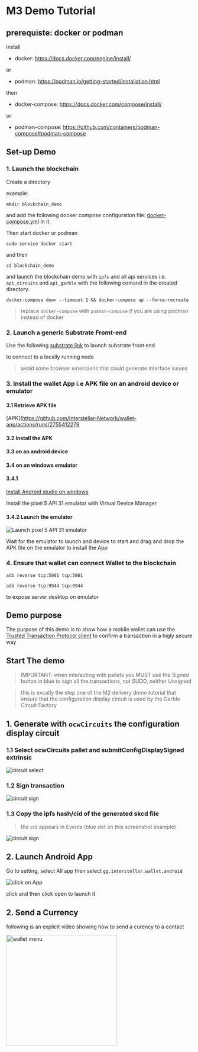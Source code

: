 # M3 Demo Tutorial



## prerequiste: docker or podman

install
- docker: https://docs.docker.com/engine/install/

 or 

- podman: 
https://podman.io/getting-started/installation.html

then

- docker-compose: https://docs.docker.com/compose/install/

or

- podman-compose: https://github.com/containers/podman-compose#podman-compose


## Set-up Demo

### 1. Launch the blockchain
Create a directory

example:
```
mkdir blockchain_demo
```
 and add the following docker compose configuration file: [docker-compose.yml](https://github.com/Interstellar-Network/Interstellar-Book/blob/docker-compose/docker-compose.yml) in it.

Then start docker or podman
```
sudo service docker start
```
and then 
```
cd blockchain_demo
```
and launch the blockchain demo with `ipfs` and all api services i.e. `api_circuits` and `api_garble` with the following comand in the created directory.

```
docker-compose down --timeout 1 && docker-compose up --force-recreate
```
> replace `docker-compose` with `podman-compose` if you are using podman instead of docker



### 2. Launch a generic Substrate Fromt-end

Use the following [substrate link](https://substrate-developer-hub.github.io/substrate-front-end-template/?rpc=ws%3A%2F%2Flocalhost%3A9944) to launch substrate front end

to connect to a locally running node

> avoid some browser extensions that could generate interface issues



### 3. Install the wallet App i.e APK file on an android device or emulator




#### 3.1 Retrieve APK file

[APK](https://github.com/Interstellar-Network/wallet-app/actions/runs/2755412279

#### 3.2 Install the APK


#### 3.3 on an android device

#### 3.4 on an windows emulator

#### 3.4.1
[Install Android studio on windows](https://developer.android.com/studio/)

Install the pixel 5 API 31 emulator with Virtual Device Manager


#### 3.4.2 Launch the emulator

![Launch pixel 5 API 31 emulator](./fig/Android_device_manager.png)

Wait for the emulator to launch and device to start and drag and drop the APK file on the emulator
to install the App

### 4. Ensure that wallet can connect Wallet to the blockchain

```
adb reverse tcp:5001 tcp:5001
```
```
adb reverse tcp:9944 tcp:9944 
```
to expose server desktop on emulator



## Demo purpose 

The purpose of this demo is to show how a mobile wallet can use the [Trusted Transaction Protocol client](./TTVP_Client.md) to confirm a transaction in a higly secure way


## Start The demo


> IMPORTANT: when interacting with pallets you MUST use the Signed button in blue to sign all the transactions, not SUDO, neither Unsigned

> this is excatly the step one of the M2 delivery demo tutorial
that ensure that the configuration display circuit is used by the Garble Circuit Factory

## 1. Generate with `ocwCircuits` the configuration display circuit 

### 1.1  Select ocwCircuits pallet and submitConfigDisplaySigned extrinsic

![circuit select](./fig/1ocwCircuitSelect.png)

### 1.2 Sign transaction

![circuit sign](./fig/2ocwCircuit.png)

### 1.3 Copy the ipfs hash/cid of the generated skcd file 

> the cid appears in Events (blue dot on this screenshot example)

![circuit sign](./fig/3ocwCircuitResult.png)

## 2. Launch Android App
Go to setting, select All app then select `gg.interstellar.wallet.android`

![click on App](./fig/SelectAndroidApp.png)

click and then click open to launch it

## 2. Send a Currency

following is an explicit video showing how to send a curency to a contact

<img src="./fig/Send_Currency_Demo.gif" alt="wallet menu"  width="300"/>
